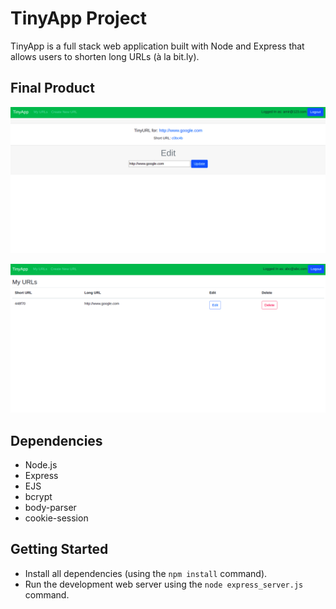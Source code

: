 # TinyApp Project

TinyApp is a full stack web application built with Node and Express that allows users to shorten long URLs (à la bit.ly).

## Final Product

!["Webpage to edit users long form url for a given short url."](https://github.com/Amir-A-23/tinyapp/blob/master/docs/Screenshot%20from%202021-11-16%2017-15-25.png)

!["Main webpage which shows the users list of urls."](https://github.com/Amir-A-23/tinyapp/blob/master/docs/Screenshot%20from%202021-11-16%2017-56-50.png)

## Dependencies

- Node.js
- Express
- EJS
- bcrypt
- body-parser
- cookie-session

## Getting Started

- Install all dependencies (using the `npm install` command).
- Run the development web server using the `node express_server.js` command.